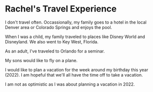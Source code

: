 # Rachel's Travel Experience

I don't travel often.  Occassionally, my family goes to a hotel in the local Denver area or Colorado Springs and enjoys the pool.  

When I was a child, my family traveled to places like Disney World and Disneyland.  We also went to Key West, Florida.

As an adult, I've traveled to Orlando for a seminar.  

My sons would like to fly on a plane.

I would like to plan a vacation for the week around my birthday this year (2022).  I am hopeful that we'll all have the time off to take a vacation.

I am not as optimistic as I was about planning a vacation in 2022.  